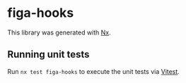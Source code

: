 # figa-hooks

This library was generated with [Nx](https://nx.dev).

## Running unit tests

Run `nx test figa-hooks` to execute the unit tests via [Vitest](https://vitest.dev/).
